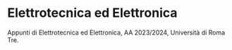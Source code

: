 # Elettrotecnica ed Elettronica
Appunti di Elettrotecnica ed Elettronica, AA 2023/2024, Università di Roma Tre.
